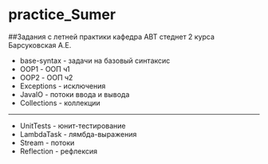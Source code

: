 # practice_Sumer
##Задания с летней практики
кафедра АВТ стеднет 2 курса Барсуковская А.Е.

- base-syntax - задачи на базовый синтаксис
- OOP1 - ООП ч1
- OOP2 - ООП ч2
- Exceptions - исключения
- JavaIO - потоки ввода и вывода
- Collections - коллекции
______________________________
- UnitTests - юнит-тестирование
- LambdaTask - лямбда-выражения
- Stream - потоки
- Reflection - рефлексия
